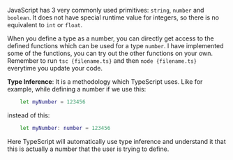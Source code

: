 JavaScript has 3 very commonly used primitives: `string`, `number` and `boolean`. It does not have special runtime value for integers, so there is no equivalent to `int` or `float`.


When you define a type as a number, you can directly get access to the defined functions which can be used for a type `number`. I have implemented some of the functions, you can try out the other functions on your own. Remember to run `tsc {filename.ts}` and then `node {filename.ts}` everytime you update your code.

**Type Inference**:
It is a methodology which TypeScript uses. Like for example, while defining a number if we use this:
```bash
    let myNumber = 123456
```
instead of this:
```bash
    let myNumber: number = 123456
```
Here TypeScript will automatically use type inference and understand it that this is actually a number that the user is trying to define.